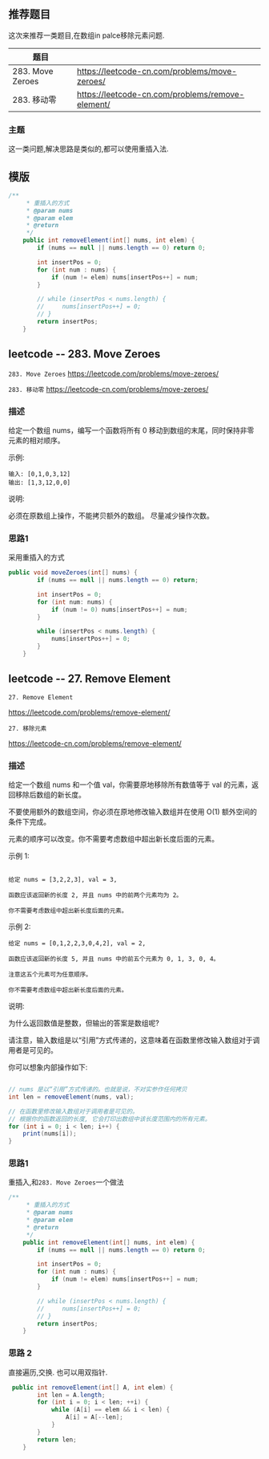 ## 推荐题目



这次来推荐一类题目,在数组in palce移除元素问题.



| 题目             |                                                    |      |
| ---------------- | -------------------------------------------------- | ---- |
| 283. Move Zeroes | <https://leetcode-cn.com/problems/move-zeroes/>    |      |
| 283. 移动零      | <https://leetcode-cn.com/problems/remove-element/> |      |

### 主题 

这一类问题,解决思路是类似的,都可以使用重插入法.





## 模版

```java
/**
     * 重插入的方式
     * @param nums
     * @param elem
     * @return
     */
    public int removeElement(int[] nums, int elem) {
        if (nums == null || nums.length == 0) return 0;

        int insertPos = 0;
        for (int num : nums) {
            if (num != elem) nums[insertPos++] = num;
        }

        // while (insertPos < nums.length) {
        //     nums[insertPos++] = 0;
        // }
        return insertPos;
    }
```





## leetcode -- 283. Move Zeroes

`283. Move Zeroes`
<https://leetcode.com/problems/move-zeroes/>

`283. 移动零`
<https://leetcode-cn.com/problems/move-zeroes/>


<!-- more -->


### 描述
给定一个数组 nums，编写一个函数将所有 0 移动到数组的末尾，同时保持非零元素的相对顺序。

示例:
```
输入: [0,1,0,3,12]
输出: [1,3,12,0,0]
```
说明:

必须在原数组上操作，不能拷贝额外的数组。
尽量减少操作次数。

### 思路1

采用重插入的方式
```java
public void moveZeroes(int[] nums) {
        if (nums == null || nums.length == 0) return;

        int insertPos = 0;
        for (int num: nums) {
            if (num != 0) nums[insertPos++] = num;
        }

        while (insertPos < nums.length) {
            nums[insertPos++] = 0;
        }
    }
```





## leetcode -- 27. Remove Element

`27. Remove Element`

<https://leetcode.com/problems/remove-element/>

`27. 移除元素`

<https://leetcode-cn.com/problems/remove-element/>

<!-- more -->

### 描述
给定一个数组 nums 和一个值 val，你需要原地移除所有数值等于 val 的元素，返回移除后数组的新长度。

不要使用额外的数组空间，你必须在原地修改输入数组并在使用 O(1) 额外空间的条件下完成。

元素的顺序可以改变。你不需要考虑数组中超出新长度后面的元素。

示例 1:
````

给定 nums = [3,2,2,3], val = 3,

函数应该返回新的长度 2, 并且 nums 中的前两个元素均为 2。

你不需要考虑数组中超出新长度后面的元素。
````
示例 2:
````
给定 nums = [0,1,2,2,3,0,4,2], val = 2,

函数应该返回新的长度 5, 并且 nums 中的前五个元素为 0, 1, 3, 0, 4。

注意这五个元素可为任意顺序。

你不需要考虑数组中超出新长度后面的元素。
````
说明:

为什么返回数值是整数，但输出的答案是数组呢?

请注意，输入数组是以“引用”方式传递的，这意味着在函数里修改输入数组对于调用者是可见的。

你可以想象内部操作如下:
```java

// nums 是以“引用”方式传递的。也就是说，不对实参作任何拷贝
int len = removeElement(nums, val);

// 在函数里修改输入数组对于调用者是可见的。
// 根据你的函数返回的长度, 它会打印出数组中该长度范围内的所有元素。
for (int i = 0; i < len; i++) {
    print(nums[i]);
}

```

### 思路1
重插入,和`283. Move Zeroes`一个做法

```java
/**
     * 重插入的方式
     * @param nums
     * @param elem
     * @return
     */
    public int removeElement(int[] nums, int elem) {
        if (nums == null || nums.length == 0) return 0;

        int insertPos = 0;
        for (int num : nums) {
            if (num != elem) nums[insertPos++] = num;
        }

        // while (insertPos < nums.length) {
        //     nums[insertPos++] = 0;
        // }
        return insertPos;
    }
```


### 思路 2
直接遍历,交换. 也可以用双指针.
```java
 public int removeElement(int[] A, int elem) {
        int len = A.length;
        for (int i = 0; i < len; ++i) {
            while (A[i] == elem && i < len) {
                A[i] = A[--len];
            }
        }
        return len;
    }
```






